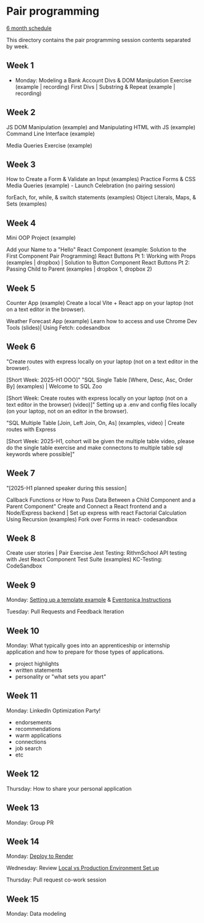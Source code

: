# Pair programming

<!-- TODO: Develop 2 weekly pair programming activities to do during weeks 9 - 13. Current weeks 9+ topics (not in the repo) include: -->

[6 month schedule](https://docs.google.com/spreadsheets/d/1wKxr-8iXQ1vz-GkA6g74AvUQ8Wa0w3ApQwmb2lMG78g/edit?gid=7022664#gid=7022664)

This directory contains the pair programming session contents separated by week.

## Week 1

- Monday: Modeling a Bank Account
  Divs & DOM Manipulation Exercise (example | recording)
  First Divs | Substring & Repeat (example | recording)

## Week 2

JS DOM Manipulation (example) and Manipulating HTML with JS (example)
Command Line Interface (example)

Media Queries Exercise (example)

## Week 3

How to Create a Form & Validate an Input (examples)
Practice Forms & CSS Media Queries (example) - Launch Celebration (no pairing session)

forEach, for, while, & switch statements (examples)
Object Literals, Maps, & Sets (examples)

## Week 4

Mini OOP Project (example)

Add your Name to a "Hello" React Component (example: Solution to the First Component Pair Programming)
React Buttons Pt 1: Working with Props (examples | dropbox) | Solution to Button Component
React Buttons Pt 2: Passing Child to Parent (examples | dropbox 1, dropbox 2)

## Week 5

Counter App (example)
Create a local Vite + React app on your laptop (not on a text editor in the browser).

Weather Forecast App (example)
Learn how to access and use Chrome Dev Tools (slides)| Using Fetch: codesandbox

## Week 6

"Create routes with express locally on your laptop (not on a text editor in the browser).

[Short Week: 2025-H1 OOO]"
"SQL Single Table [Where, Desc, Asc, Order By] (examples) | Welcome to SQL Zoo

[Short Week: Create routes with express locally on your laptop (not on a text editor in the browser) (video)]"
Setting up a .env and config files locally (on your laptop, not on an editor in the browser).

"SQL Multiple Table [Join, Left Join, On, As] (examples, video) | Create routes with Express

[Short Week: 2025-H1, cohort will be given the multiple table video, please do the single table exercise and make connectons to multiple table sql keywords where possible]"

## Week 7

"[2025-H1 planned speaker during this session]

Callback Functions or How to Pass Data Between a Child Component and a Parent Component"
Create and Connect a React frontend and a Node/Express backend | Set up express with react
Factorial Calculation Using Recursion (examples)
Fork over Forms in react- codesandbox

## Week 8

Create user stories | Pair Exercise
Jest Testing: RithmSchool
API testing with Jest
React Component Test Suite (examples)
KC-Testing: CodeSandbox

## Week 9

Monday: [Setting up a template example](https://github.com/Techtonica/curriculum/tree/03344f53c8f3436f87eb2d6597b538ab3e5ac75c/projects/2023TemplateWithVite) & [Eventonica Instructions](https://github.com/Techtonica/curriculum/tree/03344f53c8f3436f87eb2d6597b538ab3e5ac75c/projects/2023TemplateWithVite)

Tuesday: Pull Requests and Feedback Iteration

## Week 10

Monday: What typically goes into an apprenticeship or internship application and how to prepare for those types of applications.

- project highlights
- written statements
- personality or "what sets you apart"

## Week 11

Monday: LinkedIn Optimization Party!

- endorsements
- recommendations
- warm applications
- connections
- job search
- etc

## Week 12

Thursday: How to share your personal application

## Week 13

Monday: Group PR

## Week 14

Monday: [Deploy to Render](https://docs.google.com/document/d/1bdex07BgZTpSr1d0LbEuN1yybbqe3hJ-RsC_7VgwhF8/edit#heading=h.4hm1x8c9q3e8)

Wednesday: Review [Local vs Production Environment Set up](https://docs.google.com/document/d/1JIhYrbk5LPjGQzxcGRBwvVpGztoh4fgUW4ITHGHqEzs/edit?usp=sharing)

Thursday: Pull request co-work session

## Week 15

Monday: Data modeling

<!-- TODO: Tuesday: Creating user stories

TODO: Wednesday: Javascript challenge

TODO: Thursday: Pull request co-work session

## TODO Week 16

TODO: Monday: Refactoring

## TODO Week 17

TODO: Monday: Planning components

TODO: Tuesday: space complexity

TODO: Wednesday: Javascript challenge

TODO: Thursday: Pull request co-work session

## TODO Week 18

TODO: Wednesday: Javascript challenge

TODO: Tbursday: Pull request co-work session

## TODO Week 19

## TODO Week 20

## TODO Week 21

## TODO Week 22

## TODO Week 23

## TODO Week 24 -->
